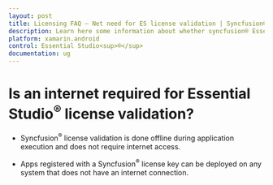 ```yaml
---
layout: post
title: Licensing FAQ – Net need for ES license validation | Syncfusion®
description: Learn here some information about whether syncfusion® Essential Studio® license validation needs internet conncetion.
platform: xamarin.android
control: Essential Studio<sup>®</sup>
documentation: ug
---
```


# Is an internet required for Essential Studio<sup>®</sup> license validation?

* Syncfusion<sup>®</sup> license validation is done offline during application execution and does not require internet access. 

* Apps registered with a Syncfusion<sup>®</sup> license key can be deployed on any system that does not have an internet connection.